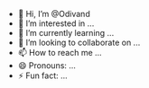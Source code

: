 - 👋 Hi, I’m @Odivand
- 👀 I’m interested in ...
- 🌱 I’m currently learning ...
- 💞️ I’m looking to collaborate on ...
- 📫 How to reach me ...
- 😄 Pronouns: ...
- ⚡ Fun fact: ...

<!---
Odivand/Odivand is a ✨ special ✨ repository because its `README.md` (this file) appears on your GitHub profile.
You can click the Preview link to take a look at your changes.
--->
